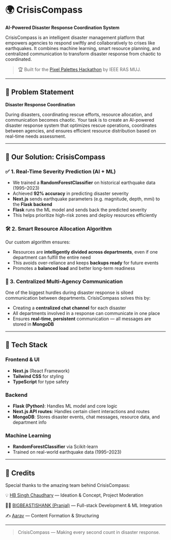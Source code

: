 # 🌍 CrisisCompass
 
**AI-Powered Disaster Response Coordination System**
 
CrisisCompass is an intelligent disaster management platform that empowers agencies to respond swiftly and collaboratively to crises like earthquakes. It combines machine learning, smart resource planning, and centralized communication to transform disaster response from chaotic to coordinated.
 
> 🏆 Built for the [Pixel Palettes Hackathon](https://www.ieeerasmuj.com/pixelpalettes/) by IEEE RAS MUJ.
 
---
 
## 🚨 Problem Statement
 
**Disaster Response Coordination**  
 
During disasters, coordinating rescue efforts, resource allocation, and communication becomes chaotic. Your task is to create an AI-powered disaster response system that optimizes rescue operations, coordinates between agencies, and ensures efficient resource distribution based on real-time needs assessment.
 
---
 
## 🧠 Our Solution: CrisisCompass
 
### ✅ 1. Real-Time Severity Prediction (AI + ML)
 
- We trained a **RandomForestClassifier** on historical earthquake data (1995–2023)
- Achieved **92% accuracy** in predicting disaster severity
- **Next.js** sends earthquake parameters (e.g. magnitude, depth, mmi) to the **Flask backend**
- **Flask** runs the ML model and sends back the predicted severity
- This helps prioritize high-risk zones and deploy resources efficiently
 
### 🛠️ 2. Smart Resource Allocation Algorithm
 
Our custom algorithm ensures:
- Resources are **intelligently divided across departments**, even if one department can fulfill the entire need
- This avoids over-reliance and keeps **backups ready** for future events
- Promotes a **balanced load** and better long-term readiness
 
### 💬 3. Centralized Multi-Agency Communication
 
One of the biggest hurdles during disaster response is siloed communication between departments. CrisisCompass solves this by:
 
- Creating a **centralized chat channel** for each disaster
- All departments involved in a response can communicate in one place
- Ensures **real-time, persistent** communication — all messages are stored in **MongoDB**
 
---
 
## 🧱 Tech Stack
 
### Frontend & UI
- **Next.js** (React Framework)
- **Tailwind CSS** for styling
- **TypeScript** for type safety
 
### Backend
- **Flask (Python)**: Handles ML model and core logic
- **Next.js API routes**: Handles certain client interactions and routes
- **MongoDB**: Stores disaster events, chat messages, resource data, and department info
 
### Machine Learning
- **RandomForestClassifier** via Scikit-learn
- Trained on real-world earthquake data (1995–2023)
 
---
 
## 👥 Credits
Special thanks to the amazing team behind CrisisCompass:
 
💡 [HB Singh Chaudhary](https://github.com/M4YH3M-DEV/) — Ideation & Concept, Project Moderation
 
👨‍💻 [BIGBEASTISHANK (Pranjal)](https://bigbeastishank.com/) — Full-stack Development & ML Integration

✍️ [Aarav](https://github.com/ShootingFlame) — Content Formation & Structuring
 
---
 
> CrisisCompass — Making every second count in disaster response.
